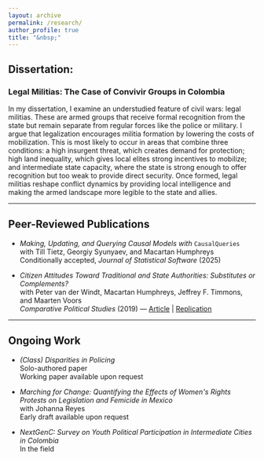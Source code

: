 ```yaml
---
layout: archive
permalink: /research/
author_profile: true
title: "&nbsp;"
---
```


## Dissertation:

### Legal Militias: The Case of Convivir Groups in Colombia 

In my dissertation, I examine an understudied feature of civil wars: legal militias. These are armed groups that receive formal recognition from the state but remain separate from regular forces like the police or military. I argue that legalization encourages militia formation by lowering the costs of mobilization. This is most likely to occur in areas that combine three conditions: a high insurgent threat, which creates demand for protection; high land inequality, which gives local elites strong incentives to mobilize; and intermediate state capacity, where the state is strong enough to offer recognition but too weak to provide direct security. Once formed, legal militias reshape conflict dynamics by providing local intelligence and making the armed landscape more legible to the state and allies.


---

## Peer-Reviewed Publications

- *Making, Updating, and Querying Causal Models with* `CausalQueries`  
  with Till Tietz, Georgiy Syunyaev, and Macartan Humphreys <br>
  Conditionally accepted, *Journal of Statistical Software* (2025)  

- *Citizen Attitudes Toward Traditional and State Authorities: Substitutes or Complements?*  
  with Peter van der Windt, Macartan Humphreys, Jeffrey F. Timmons, and Maarten Voors  
  *Comparative Political Studies* (2019) — [Article](https://doi.org/10.1177/0010414018806529) | [Replication](https://github.com/lilymedina/VDW-H-M-T-V)

---

## Ongoing Work

- *(Class) Disparities in Policing*  
  Solo-authored paper  
  Working paper available upon request  

- *Marching for Change: Quantifying the Effects of Women's Rights Protests on Legislation and Femicide in Mexico*  
  with Johanna Reyes  
  Early draft available upon request  

- *NextGenC: Survey on Youth Political Participation in Intermediate Cities in Colombia*  
  In the field
  



